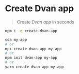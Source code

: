 # Create Dvan app

> Create _Dvan app_ in seconds

```bash
npm i -g create-dvan-app

cda my-app
# or
npx create-dvan-app my-app
# or
npm init dvan-app my-app
# or
yarn create dvan-app my-app
```
